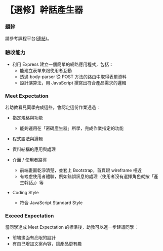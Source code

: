 # 【選修】幹話產生器

### 題幹
請參考課程平台([連結](https://lighthouse.alphacamp.co/courses/42/assignments/1032))。

### 驗收能力
* 利用 Express 建立一個簡單的網路應用程式，包括：
  * 能建立表單來跟使用者互動
  * 透過 body-parser 從 POST 方法的路由中取得表單資料
  * 設計演算法，用 JavaScript 撰寫出符合產品需求的邏輯

### Meet Expectation
若助教看見同學完成這些，會認定這份作業通過：
* 指定規格與功能
  * 能夠運用在「密碼產生器」所學，完成作業指定的功能
* 程式語法與邏輯
  
* 資料結構的應用與處理
  
* 介面 / 使用者路徑
  * 前端畫面乾淨清楚，並套上 Bootstrap。首頁跟 wireframe 相近
  * 有考慮使用者體驗，例如錯誤訊息的處理（使用者沒有選擇角色就按「產生幹話」）等
  
* Coding Style
  * 符合 JavaScript Standard Style

### Exceed Expectation
當同學達成 Meet Expectation 的標準後，助教可以進一步建議同學：
* 前端畫面有亮眼的設計
* 有自己增加文案內容，讓產品更有趣